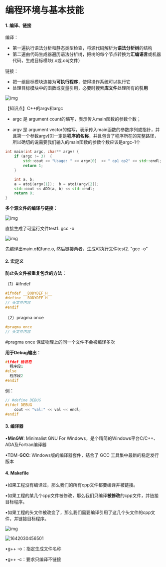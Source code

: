 # 编程环境与基本技能

#### 1. 编译、链接

编译：

- 第一遍执行语法分析和静态类型检查，将源代码解析为**语法分析树**的结构
- 第二遍由代码生成器遍历语法分析树，把树的每个节点转换为**汇编语言**或机器代码，生成目标模块(.o或.obj文件）

链接：

- 把一组目标模块连接为**可执行程序**，使得操作系统可以执行它
- 处理目标模块中的函数或变量引用，必要时搜索**库文件**处理所有的**引用**

![img](https://pic3.zhimg.com/80/v2-6d61c47d394dc74bf9e382b8e064161a_1440w.png)


  【知识点】C++的argv和argc

- argc 是 argument count的缩写，表示传入main函数的参数个数；

- argv 是 argument vector的缩写，表示传入main函数的参数序列或指针，并且第一个参数argv[0]一定是**程序的名称**，并且包含了程序所在的完整路径，所以确切的说需要我们输入的main函数的参数个数应该是argc-1个

```c++
int main(int argc, char** argv) {
	if (argc != 3)  {
		std::cout << "Usage: " << argv[0]  << " op1 op2" << std::endl;
		return 1;
	}

	int a, b;
	a = atoi(argv[1]); 	b = atoi(argv[2]);
	std::cout << ADD(a, b) << std::endl;
	return 0;
} 
```

**多个源文件的编译与链接：**

![img](https://pic2.zhimg.com/80/v2-432432f2f015daf331d3d05d6b0de81c_1440w.png)

直接生成了可运行文件test1. gcc -o



![img](https://pic3.zhimg.com/80/v2-7d546589324219a33c7d2e753d52ed60_1440w.png)

先编译出main.o和func.o, 然后链接两者，生成可执行文件test2. "gcc -o"



#### 2. 宏定义

**防止头文件被重复包含的方法：**

（1）#ifndef

```c++
#ifndef __BODYDEF_H__
#define __BODYDEF_H__ 
// 头文件内容 
#endif
```

（2）pragma once

```c++
#pragma once
// 头文件内容
```

#pragma once 保证物理上的同一个文件不会被编译多次

**用于Debug输出**：

```c++
#ifdef 标识符
  程序段1
#else
  程序段2
#endif
```

例：

```c++
// #define DEBUG
#ifdef DEBUG
    cout << "val:" << val << endl; 
#endif
```



#### 3. 编译器

•**MinGW**: Minimalist GNU For Windows，是个精简的Windows平台C/C++、ADA及Fortran编译器

•TDM-**GCC**: Windows版的编译器套件，结合了 GCC 工具集中最新的稳定发行版本



#### 4. Makefile

•如果工程没有编译过，那么我们的所有cpp文件都要编译并被链接。

•如果工程的某几个cpp文件被修改，那么我们只编译**被修改**的cpp文件，并链接目标程序。

•如果工程的头文件被改变了，那么我们需要编译引用了这几个头文件的cpp文件，并链接目标程序。



![img](https://pica.zhimg.com/80/v2-25ad1d0e86a44a933bf8d2490536e159_1440w.png)



![1642030456501](C:\Users\zh-wa\AppData\Roaming\Typora\typora-user-images\1642030456501.png)

•g++ -o：指定生成文件名称

•g++ -c：要求只编译不链接